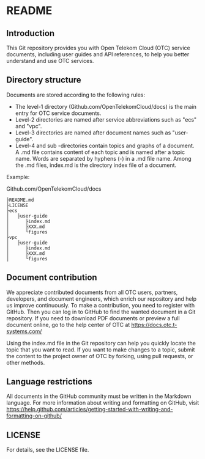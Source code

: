 # README

## Introduction
This Git repository provides you with Open Telekom Cloud (OTC) service documents, including user guides and API references, to help you better understand and use OTC services.

## Directory structure
Documents are stored according to the following rules:
- The level-1 directory (Github.com/OpenTelekomCloud/docs) is the main entry for OTC service documents.
- Level-2 directories are named after service abbreviations such as "ecs" and "vpc".
- Level-3 directories are named after document names such as "user-guide".
- Level-4 and sub -directories contain topics and graphs of a document.
   A .md file contains content of each topic and is named after a topic name. Words are separated by hyphens (-) in a .md file name. Among the .md files, index.md is the directory index file of a document.

Example:

 Github.com/OpenTelekomCloud/docs
 
 ```
 ├README.md
 ├LICENSE
 ├ecs
 │   ├user-guide
 │      ├index.md
 │      ├XXX.md
 │      └figures
 ├vpc
 │   ├user-guide
 │      ├index.md 
 │      ├XXX.md
 │      └figures
 ```

## Document contribution
We appreciate contributed documents from all OTC users, partners, developers, and document engineers, which enrich our repository and help us improve continuously.
To make a contribution, you need to register with GitHub. Then you can log in to GitHub to find the wanted document in a Git repository. If you need to download PDF documents or preview a full document online, go to the help center of OTC at https://docs.otc.t-systems.com/

Using the index.md file in the Git repository can help you quickly locate the topic that you want to read. If you want to make changes to a topic, submit the content to the project owner of OTC by forking, using pull requests, or other methods.

## Language restrictions
All documents in the GitHub community must be written in the Markdown language. For more information about writing and formatting on GitHub, visit https://help.github.com/articles/getting-started-with-writing-and-formatting-on-github/


## LICENSE
For details, see the LICENSE file.

